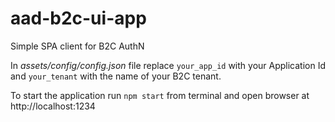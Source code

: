 # aad-b2c-ui-app
Simple SPA client for B2C AuthN

In *assets/config/config.json* file replace `your_app_id` with your Application Id and `your_tenant` with the name of your B2C tenant.

To start the application run `npm start` from terminal and open browser at http://localhost:1234
